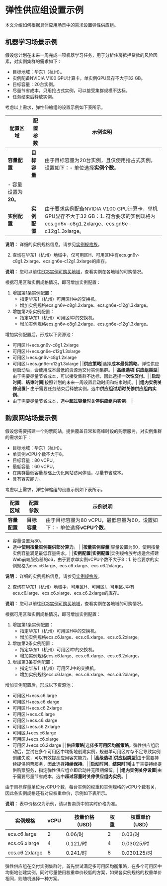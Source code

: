 # 弹性供应组设置示例

本文介绍如何根据具体应用场景中的需求设置弹性供应组。

## 机器学习场景示例

假设您计划在未来一周完成一项机器学习任务，用于分析住房抵押贷款的风险因素，对实例集群的需求如下：

-   目标地域：华东1（杭州）。
-   实例配备NVIDIA V100 GPU计算卡，单实例GPU显存不大于32 GB。
-   目标容量：20台实例。
-   尽量节省成本，只用抢占式实例，可以接受集群规模不达标。
-   任务结束后释放实例。

考虑以上需求，弹性伸缩组的设置示例如下表所示。

|配置区域|配置参数|示例说明|
|----|----|----|
|**容量配置**|**目标容量**|由于目标容量为20台实例，且仅使用抢占式实例，设置如下：-   单位选择**实例个数**。
-   容量设置为**20**。 |
|**实例配置**|**实例配置**|由于要求实例配备NVIDIA V100 GPU计算卡，单机GPU显存不大于32 GB：1.  符合要求的实例规格为ecs.gn6v-c8g1.2xlarge、ecs.gn6e-c12g1.3xlarge。

**说明：** 详细的实例规格信息，请参见[实例规格族](/intl.zh-CN/实例/实例规格族.md)。

2.  查询在华东1（杭州）地域中，仅可用区H、可用区I中有ecs.gn6v-c8g1.2xlarge、ecs.gn6e-c12g1.3xlarge的库存。

**说明：** 您可以前往[ECS实例可购买地域](https://ecs-buy.aliyun.com/instanceTypes/#/instanceTypeByRegion)，查看实例在各地域的可购情况。


根据可用区和实例规格情况，即可增加实例配置：

1.  增加第1条实例配置：
    -   指定华东1（杭州）可用区H中的交换机。
    -   增加实例规格ecs.gn6v-c8g1.2xlarge、ecs.gn6e-c12g1.3xlarge。
2.  增加第2条实例配置：
    -   指定华东1（杭州）可用区I中的交换机。
    -   增加实例规格ecs.gn6v-c8g1.2xlarge、ecs.gn6e-c12g1.3xlarge。

增加实例配置后，形成以下资源池：

-   可用区H+ecs.gn6v-c8g1.2xlarge
-   可用区H+ecs.gn6e-c12g1.3xlarge
-   可用区I+ecs.gn6v-c8g1.2xlarge
-   可用区I+ecs.gn6e-c12g1.3xlarge |
|**供应策略**|选择**成本最优策略**。弹性供应组启动后，会使用成本最低的资源池交付实例集群。|
|**高级选项**|**供应组类型**|由于需要尽量节省成本，可以接受集群不达标，因此选择**一次性交付**。|
|**启动时间**、**结束时间**|按照计划的未来一周设置启动时间和结束时间。|
|**组内实例关停设置**|-   由于需要任务结束后释放实例，选中**供应组过期时关停供应组内实例**。
-   由于需要尽量节省成本，选中**超过容量时关停供应组内实例**。 |

## 购票网站场景示例

假设您需要搭建一个购票网站，提供覆盖日常和高峰时段的购票服务，对实例集群的需求如下：

-   目标地域：华东1（杭州）。
-   单实例vCPU个数不大于8。
-   目标容量：80 vCPU。
-   最低容量：60 vCPU。
-   在集群最低容量基础上优化网站访问体验，尽量节省成本。
-   具有容灾能力。

考虑以上需求，弹性伸缩组的设置示例如下表所示。

|配置区域|配置参数|示例说明|
|----|----|----|
|**容量配置**|**目标容量**|由于目标容量为80 vCPU，最低容量为60，设置如下：-   单位选择**vCPU个数**。
-   容量设置为80。
-   选中**使用按量实例提供部分算力**。 |
|**按量实例容量**|容量设置为60，使用按量实例容量满足最低容量需求。|
|**实例配置**|**实例配置**|实例规格族考虑适合搭建Web前端服务器的c6，由于要求单实例vCPU个数不大于8：1.  符合要求的实例规格为ecs.c6.large、ecs.c6.xlarge、ecs.c6.2xlarge。

**说明：** 详细的实例规格信息，请参见[实例规格族](/intl.zh-CN/实例/实例规格族.md)。

2.  查询在华东1（杭州）地域中，可用区H、可用区I、可用区J中有ecs.c6.large、ecs.c6.xlarge、ecs.c6.2xlarge的库存。

**说明：** 您可以前往[ECS实例可购买地域](https://ecs-buy.aliyun.com/instanceTypes/#/instanceTypeByRegion)，查看实例在各地域的可购情况。


根据可用区和实例规格情况，即可增加实例配置：

1.  增加第1条实例配置：
    -   指定华东1（杭州）可用区H中的交换机。
    -   增加实例规格ecs.c6.large、ecs.c6.xlarge、ecs.c6.2xlarge。
2.  增加第2条实例配置：
    -   指定华东1（杭州）可用区I中的交换机。
    -   增加实例规格ecs.c6.large、ecs.c6.xlarge、ecs.c6.2xlarge。
3.  增加第3条实例配置：
    -   指定华东1（杭州）可用区J中的交换机。
    -   增加实例规格ecs.c6.large、ecs.c6.xlarge、ecs.c6.2xlarge。

增加实例配置后，形成以下资源池：

-   可用区H+ecs.c6.large
-   可用区H+ecs.c6.xlarge
-   可用区H+ecs.c6.2xlarge
-   可用区I+ecs.c6.large
-   可用区I+ecs.c6.xlarge
-   可用区I+ecs.c6.2xlarge
-   可用区J+ecs.c6.large
-   可用区J+ecs.c6.xlarge
-   可用区J+ecs.c6.2xlarge |
|**供应策略**|选择**多可用区均衡策略**。弹性供应组启动后，尝试在多个可用区中均衡地创建实例，规避单可用区库存不足导致实例创建失败，可以有效提高应用容灾能力。|
|**高级选项**|**供应组类型**|由于需要持续提供购票服务，因此选择**持续保持**。|
|**启动时间**、**结束时间**|由于需要持续提供购票服务，指定弹性供应组立即启动并无限期保留。|
|**组内实例关停设置**|由于需要尽量节省成本，选中**超过容量时关停供应组内实例**。|

由于目标容量单位为vCPU个数，每台实例的权重和实例规格的vCPU个数有关，因此各实例规格还有对应权重单价，示例如下表所示。

**说明：** 表中价格仅为示例，请以售卖页中的实时价格为准。

|实例规格|vCPU|按量价格（USD）|权重|权重单价（USD）|
|----|----|---------|--|---------|
|ecs.c6.large|2|0.06/时|2|0.03/时|
|ecs.c6.xlarge|4|0.121/时|4|0.03025/时|
|ecs.c6.2xlarge|8|0.241/时|8|0.030125/时|

弹性供应组在交付实例集群时，首先尝试满足多可用区均衡策略，在多个可用区中均衡地创建实例。同时尽量使用权重单价较低的方案，如果各实例规格的权重单价相同，则随机选择一种方案。

